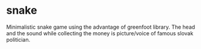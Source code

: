# snake

Minimalistic snake game using the advantage of greenfoot library. The head and the sound while collecting the money is picture/voice of famous slovak politician. 
